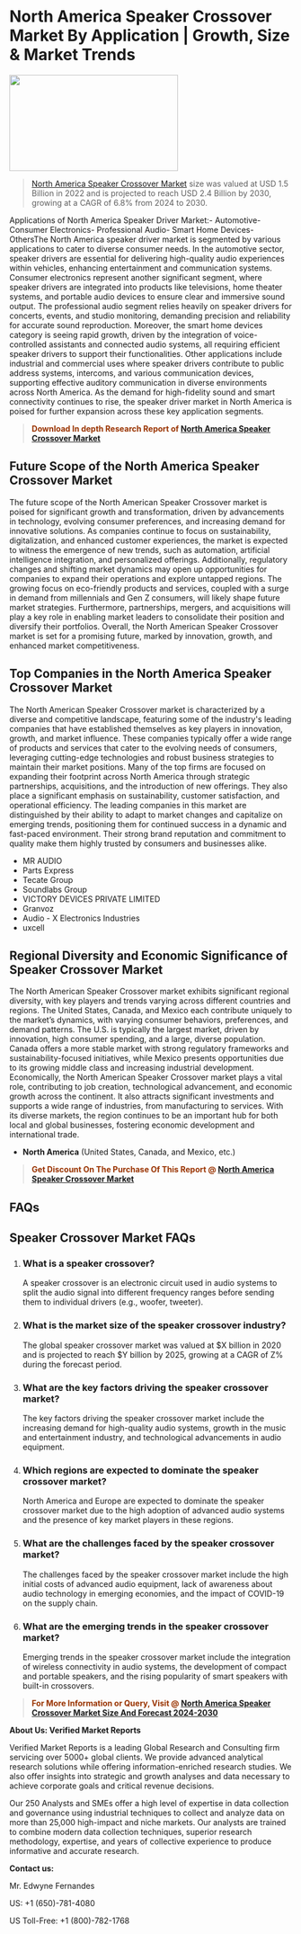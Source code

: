 <p><h1>North America Speaker Crossover Market By Application | Growth, Size & Market Trends</h1><p><img class="aligncenter size-medium wp-image-105565" src="https://ffe5etoiles.com/wp-content/uploads/2025/01/MST7-300x171.png" alt="" width="300" height="171" /></p><blockquote><p><a href="https://www.verifiedmarketreports.com/download-sample/?rid=283200&utm_source=Github-NA&utm_medium=365" target="_blank">North America Speaker Crossover Market</a> size was valued at USD 1.5 Billion in 2022 and is projected to reach USD 2.4 Billion by 2030, growing at a CAGR of 6.8% from 2024 to 2030.</p></blockquote>Applications of North America Speaker Driver Market:- Automotive- Consumer Electronics- Professional Audio- Smart Home Devices- OthersThe North America speaker driver market is segmented by various applications to cater to diverse consumer needs. In the automotive sector, speaker drivers are essential for delivering high-quality audio experiences within vehicles, enhancing entertainment and communication systems. Consumer electronics represent another significant segment, where speaker drivers are integrated into products like televisions, home theater systems, and portable audio devices to ensure clear and immersive sound output. The professional audio segment relies heavily on speaker drivers for concerts, events, and studio monitoring, demanding precision and reliability for accurate sound reproduction. Moreover, the smart home devices category is seeing rapid growth, driven by the integration of voice-controlled assistants and connected audio systems, all requiring efficient speaker drivers to support their functionalities. Other applications include industrial and commercial uses where speaker drivers contribute to public address systems, intercoms, and various communication devices, supporting effective auditory communication in diverse environments across North America. As the demand for high-fidelity sound and smart connectivity continues to rise, the speaker driver market in North America is poised for further expansion across these key application segments.</p><blockquote><p><span style="color: #993300;"><strong>Download In depth Research Report of <a href="https://www.verifiedmarketreports.com/download-sample/?rid=283200&utm_source=Github-NA&utm_medium=365">North America Speaker Crossover Market</a></strong></span></p></blockquote><h2>Future Scope of the North America Speaker Crossover Market</h2><p>The future scope of the North American Speaker Crossover market is poised for significant growth and transformation, driven by advancements in technology, evolving consumer preferences, and increasing demand for innovative solutions. As companies continue to focus on sustainability, digitalization, and enhanced customer experiences, the market is expected to witness the emergence of new trends, such as automation, artificial intelligence integration, and personalized offerings. Additionally, regulatory changes and shifting market dynamics may open up opportunities for companies to expand their operations and explore untapped regions. The growing focus on eco-friendly products and services, coupled with a surge in demand from millennials and Gen Z consumers, will likely shape future market strategies. Furthermore, partnerships, mergers, and acquisitions will play a key role in enabling market leaders to consolidate their position and diversify their portfolios. Overall, the North American Speaker Crossover market is set for a promising future, marked by innovation, growth, and enhanced market competitiveness.</p><h2>Top Companies in the North America Speaker Crossover Market</h2><p>The North American Speaker Crossover market is characterized by a diverse and competitive landscape, featuring some of the industry's leading companies that have established themselves as key players in innovation, growth, and market influence. These companies typically offer a wide range of products and services that cater to the evolving needs of consumers, leveraging cutting-edge technologies and robust business strategies to maintain their market positions. Many of the top firms are focused on expanding their footprint across North America through strategic partnerships, acquisitions, and the introduction of new offerings. They also place a significant emphasis on sustainability, customer satisfaction, and operational efficiency. The leading companies in this market are distinguished by their ability to adapt to market changes and capitalize on emerging trends, positioning them for continued success in a dynamic and fast-paced environment. Their strong brand reputation and commitment to quality make them highly trusted by consumers and businesses alike.</p><p><ul><li>MR AUDIO </li><li> Parts Express </li><li> Tecate Group </li><li> Soundlabs Group </li><li> VICTORY DEVICES PRIVATE LIMITED </li><li> Granvoz </li><li> Audio - X Electronics Industries </li><li> uxcell</li></ul></p><h2>Regional Diversity and Economic Significance of Speaker Crossover Market</h2><p>The North American Speaker Crossover market exhibits significant regional diversity, with key players and trends varying across different countries and regions. The United States, Canada, and Mexico each contribute uniquely to the market’s dynamics, with varying consumer behaviors, preferences, and demand patterns. The U.S. is typically the largest market, driven by innovation, high consumer spending, and a large, diverse population. Canada offers a more stable market with strong regulatory frameworks and sustainability-focused initiatives, while Mexico presents opportunities due to its growing middle class and increasing industrial development. Economically, the North American Speaker Crossover market plays a vital role, contributing to job creation, technological advancement, and economic growth across the continent. It also attracts significant investments and supports a wide range of industries, from manufacturing to services. With its diverse markets, the region continues to be an important hub for both local and global businesses, fostering economic development and international trade.</p><ul> <li><strong>North America</strong> (United States, Canada, and Mexico, etc.)</li></ul><blockquote><p><span style="color: #993300;"><strong>Get Discount On The Purchase Of This Report @ <a href="https://www.verifiedmarketreports.com/ask-for-discount/?rid=283200&utm_source=Github-NA&utm_medium=365">North America Speaker Crossover Market</a></strong></span></p></blockquote><h2>FAQs</h2><p> <h2>Speaker Crossover Market FAQs</h1> <ol> <li> <h3>What is a speaker crossover?</div><div></h3> <p>A speaker crossover is an electronic circuit used in audio systems to split the audio signal into different frequency ranges before sending them to individual drivers (e.g., woofer, tweeter).</p> </li> <li> <h3>What is the market size of the speaker crossover industry?</div><div></h3> <p>The global speaker crossover market was valued at $X billion in 2020 and is projected to reach $Y billion by 2025, growing at a CAGR of Z% during the forecast period.</p> </li> <li> <h3>What are the key factors driving the speaker crossover market?</div><div></h3> <p>The key factors driving the speaker crossover market include the increasing demand for high-quality audio systems, growth in the music and entertainment industry, and technological advancements in audio equipment.</p> </li> <li> <h3>Which regions are expected to dominate the speaker crossover market?</div><div></h3> <p>North America and Europe are expected to dominate the speaker crossover market due to the high adoption of advanced audio systems and the presence of key market players in these regions.</p> </li> <li> <h3>What are the challenges faced by the speaker crossover market?</div><div></h3> <p>The challenges faced by the speaker crossover market include the high initial costs of advanced audio equipment, lack of awareness about audio technology in emerging economies, and the impact of COVID-19 on the supply chain.</p> </li> <li> <h3>What are the emerging trends in the speaker crossover market?</div><div></h3> <p>Emerging trends in the speaker crossover market include the integration of wireless connectivity in audio systems, the development of compact and portable speakers, and the rising popularity of smart speakers with built-in crossovers.</p> </li> </ol></body></html></p><blockquote><p><span style="color: #993300;"><strong>For More Information or Query, Visit @ <a href="https://www.verifiedmarketreports.com/product/speaker-crossover-market/">North America Speaker Crossover Market Size And Forecast 2024-2030</a></strong></span></p></blockquote><p><strong>About Us: Verified Market Reports</strong></p><p>Verified Market Reports is a leading Global Research and Consulting firm servicing over 5000+ global clients. We provide advanced analytical research solutions while offering information-enriched research studies. We also offer insights into strategic and growth analyses and data necessary to achieve corporate goals and critical revenue decisions.</p><p>Our 250 Analysts and SMEs offer a high level of expertise in data collection and governance using industrial techniques to collect and analyze data on more than 25,000 high-impact and niche markets. Our analysts are trained to combine modern data collection techniques, superior research methodology, expertise, and years of collective experience to produce informative and accurate research.</p><p><strong>Contact us:</strong></p><p>Mr. Edwyne Fernandes</p><p>US: +1 (650)-781-4080</p><p>US Toll-Free: +1 (800)-782-1768</p>
